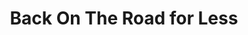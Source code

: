 ---
title: "Back On The Road for Less"
url: /trenton/back-on-the-road-for-less/
shop: Autowerkstatt
---